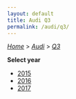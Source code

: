 ```yaml
---
layout: default
title: Audi Q3
permalink: /audi/q3/
---
```

[*Home*](/) > [*Audi*](/audi/) > [*Q3*](/audi/q3/)

**Select year**

- [2015](/audi/q3/2015/)
- [2016](/audi/q3/2016/)
- [2017](/audi/q3/2017/)
